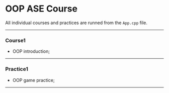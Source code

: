 # OOP ASE Course

All individual courses and practices are runned from the `App.cpp` file.

---

### Course1

- OOP introduction;

---

### Practice1

- OOP game practice;

---